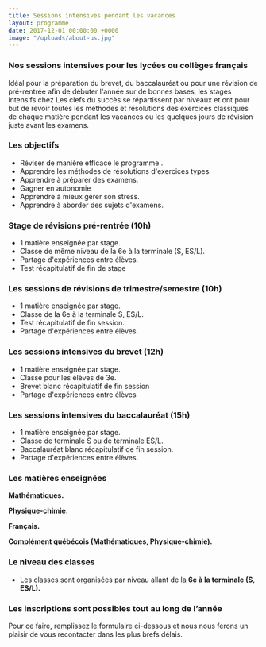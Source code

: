 ```yaml
---
title: Sessions intensives pendant les vacances
layout: programme
date: 2017-12-01 00:00:00 +0000
image: "/uploads/about-us.jpg"
---
```

### Nos sessions intensives pour les lycées ou collèges français

Idéal pour la préparation du brevet, du baccalauréat ou pour une révision de pré-rentrée afin de débuter l'année sur de bonnes bases, les stages intensifs chez Les clefs du succès se répartissent par niveaux et ont pour but de revoir toutes les méthodes et résolutions des exercices classiques de chaque matière pendant les vacances ou les quelques jours de révision juste avant les examens.

### Les objectifs

* Réviser de manière efficace le programme .
* Apprendre les méthodes de résolutions d'exercices types.
* Apprendre à préparer des examens.
* Gagner en autonomie
* Apprendre à mieux gérer son stress.
* Apprendre à aborder des sujets d'examens.

### Stage de révisions pré-rentrée (10h)

* 1 matière enseignée par stage.
* Classe de même niveau de la 6e à la terminale (S, ES/L).
* Partage d'expériences entre élèves.
* Test récapitulatif de fin de stage

### Les sessions de révisions de trimestre/semestre (10h)

* 1 matière enseignée par stage.
* Classe de la 6e à la terminale S, ES/L.
* Test récapitulatif de fin session.
* Partage d'expériences entre élèves.

### Les sessions intensives du brevet (12h)

* 1 matière enseignée par stage.
* Classe pour les élèves de 3e.
* Brevet blanc récapitulatif de fin session
* Partage d'expériences entre élèves

### Les sessions intensives du baccalauréat (15h)

* 1 matière enseignée par stage.
* Classe de terminale S ou de terminale ES/L.
* Baccalauréat blanc récapitulatif de fin session.
* Partage d'expériences entre élèves.

### Les matières enseignées

**Mathématiques.**

**Physique-chimie.**

**Français.**

**Complément québécois (Mathématiques, Physique-chimie).**

### Le niveau des classes

* Les classes sont organisées par niveau allant de la **6e à la terminale (S, ES/L).**

### **Les inscriptions sont possibles tout au long de l’année**

Pour ce faire, remplissez le formulaire ci-dessous et nous nous ferons un plaisir de vous recontacter dans les plus brefs délais.